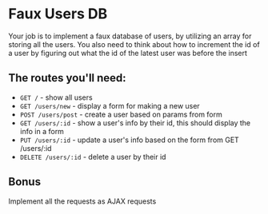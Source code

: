 # Faux Users DB

Your job is to implement a faux database of users, by utilizing an array
for storing all the users. You also need to think about how to increment
the id of a user by figuring out what the id of the latest user was
before the insert

## The routes you'll need:

  * `GET /` - show all users
  * `GET /users/new` - display a form for making a new user
  * `POST /users/post` - create a user based on params from form
  * `GET /users/:id` - show a user's info by their id, this should display the info in a form
  * `PUT /users/:id` - update a user's info based on the form from GET /users/:id
  * `DELETE /users/:id` - delete a user by their id

## Bonus

Implement all the requests as AJAX requests
